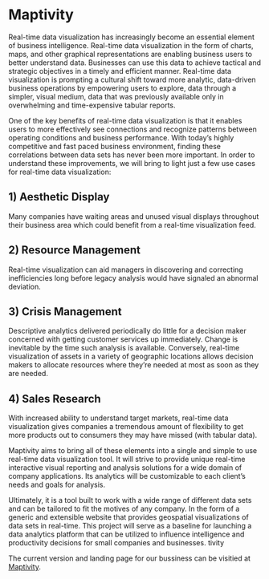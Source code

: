 # Maptivity

Real-time data visualization has increasingly become an essential element of business intelligence. Real-time data visualization in the form of charts, maps, and other graphical representations are enabling business users to better understand data.  Businesses can use this data to achieve tactical and strategic objectives in a timely and efficient manner. Real-time data visualization is prompting a cultural shift toward more analytic, data-driven business operations by empowering users to explore, data through a simpler, visual medium, data that was previously available only in overwhelming and time-expensive tabular reports. 

One of the key benefits of real-time data visualization is that it enables users to more effectively see connections and recognize patterns between operating conditions and business performance. With today’s highly competitive and fast paced business environment, finding these correlations between data sets has never been more important. In order to understand these improvements, we will bring to light just a few use cases for real-time data visualization:

## 1) Aesthetic Display 
Many companies have waiting areas and unused visual displays throughout their business area which could benefit from a real-time visualization feed. 

 ## 2) Resource Management 
Real-time visualization can aid managers in discovering and correcting inefficiencies long before legacy analysis would have signaled an abnormal deviation. 

## 3) Crisis Management
Descriptive analytics delivered periodically do little for a decision maker concerned with getting customer services up immediately. Change is inevitable by the time such analysis is available. Conversely, real-time visualization of assets in a variety of geographic locations allows decision makers to allocate resources where they’re needed at most as soon as they are needed.

## 4) Sales Research
With increased ability to understand target markets, real-time data visualization gives companies a tremendous amount of flexibility to get more products out to consumers they may have missed (with tabular data). 

Maptivity aims to bring all of these elements into a single and simple to use real-time data visualization tool. It will strive to provide unique real-time interactive visual reporting and analysis solutions for a wide domain of company applications. Its analytics will be customizable to each client’s needs and goals for analysis. 

Ultimately, it is a tool built to work with a wide range of different data sets and can be tailored to fit the motives of any company. In the form of a generic and extensible website that provides geospatial visualizations of data sets in real-time. This project will serve as a baseline for launching a data analytics platform that can be utilized to influence intelligence and productivity decisions for small companies and businesses.
tivity

The current version and landing page for our bussiness can be visitied at [Maptivity](https://maptivetech.com/).







